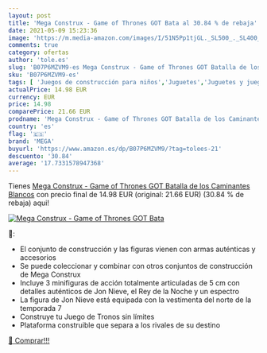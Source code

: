 ```yaml
---
layout: post
title: 'Mega Construx - Game of Thrones GOT Bata al 30.84 % de rebaja'
date: 2021-05-09 15:23:36
image: 'https://m.media-amazon.com/images/I/51N5Pp1tjGL._SL500_._SL400_.jpg'
comments: true
category: ofertas
author: 'tole.es'
slug: 'B07P6MZVM9-es Mega Construx - Game of Thrones GOT Batalla de los...'
sku: 'B07P6MZVM9-es'
tags: [ 'Juegos de construcción para niños','Juguetes','Juguetes y juegos','Muñecos y figuras','construx','mega', ]
actualPrice: 14.98 EUR
currency: EUR
price: 14.98
comparePrice: 21.66 EUR
prodname: 'Mega Construx - Game of Thrones GOT Batalla de los Caminantes Blancos'
country: 'es'
flag: '🇪🇸'
brand: 'MEGA'
buyurl: 'https://www.amazon.es/dp/B07P6MZVM9/?tag=tolees-21'
descuento: '30.84'
average: '17.7331578947368'
---
```


Tienes [Mega Construx - Game of Thrones GOT Batalla de los Caminantes Blancos](https://www.amazon.es/dp/B07P6MZVM9/?tag=tolees-21) con precio final de  14.98 EUR (original: 21.66 EUR) (30.84 %  de rebaja) aqui!

[![Mega Construx - Game of Thrones GOT Bata](https://m.media-amazon.com/images/I/51N5Pp1tjGL._SL500_._SL400_.jpg)](https://www.amazon.es/dp/B07P6MZVM9/?tag=tolees-21)

🔎:

- El conjunto de construcción y las figuras vienen con armas auténticas y accesorios
- Se puede coleccionar y combinar con otros conjuntos de construcción de Mega Construx
- Incluye 3 minifiguras de acción totalmente articuladas de 5 cm con detalles auténticos de Jon Nieve, el Rey de la Noche y un espectro
- La figura de Jon Nieve está equipada con la vestimenta del norte de la temporada 7
- Construye tu Juego de Tronos sin límites
- Plataforma construible que separa a los rivales de su destino

[🛒 Comprar!!!](https://www.amazon.es/dp/B07P6MZVM9/?tag=tolees-21)
